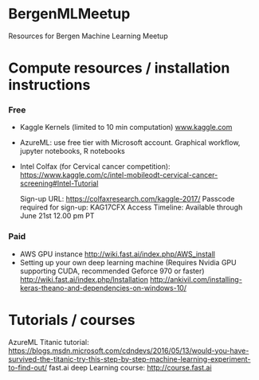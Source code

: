 # BergenMLMeetup
Resources for Bergen Machine Learning Meetup

# Compute resources / installation instructions

### Free
- Kaggle Kernels (limited to 10 min computation) www.kaggle.com
- AzureML: use free tier with Microsoft account. Graphical workflow, jupyter notebooks, R notebooks
- Intel Colfax (for Cervical cancer competition): https://www.kaggle.com/c/intel-mobileodt-cervical-cancer-screening#Intel-Tutorial

  Sign-up URL: https://colfaxresearch.com/kaggle-2017/
  Passcode required for sign-up: KAG17CFX
  Access Timeline: Available through June 21st 12.00 pm PT

### Paid
- AWS GPU instance http://wiki.fast.ai/index.php/AWS_install
- Setting up your own deep learning machine (Requires Nvidia GPU supporting CUDA, recommended Geforce 970 or faster)
http://wiki.fast.ai/index.php/Installation
http://ankivil.com/installing-keras-theano-and-dependencies-on-windows-10/

# Tutorials / courses
AzureML Titanic tutorial: https://blogs.msdn.microsoft.com/cdndevs/2016/05/13/would-you-have-survived-the-titanic-try-this-step-by-step-machine-learning-experiment-to-find-out/
fast.ai deep Learning course: http://course.fast.ai
